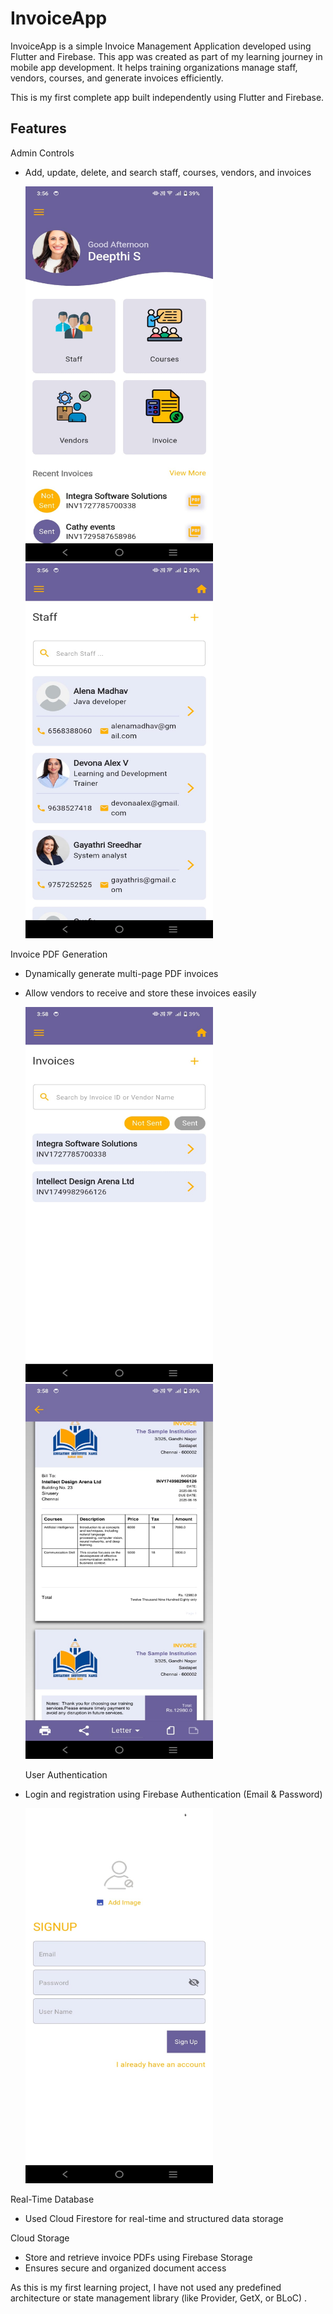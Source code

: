 # InvoiceApp

InvoiceApp is a simple Invoice Management Application developed using Flutter and Firebase. This app was created as part of my learning journey in mobile app development. It helps training organizations manage staff, vendors, courses, and generate invoices efficiently.

This is my first complete app built independently using Flutter and Firebase.

## Features

Admin Controls

- Add, update, delete, and search staff, courses, vendors, and invoices

   <img src="screenshots/home.jpg" alt="Dashboard" width="300" height="600"/>

   <img src="screenshots/staff.jpg" alt="Staffs" width="300" height="600"/>

Invoice PDF Generation

- Dynamically generate multi-page PDF invoices
- Allow vendors to receive and store these invoices easily

  <img src="screenshots/invoices.jpg" alt="Dashboard" width="300" height="600"/>

  <img src="screenshots/pdf.jpg" alt="Dashboard" width="300" height="600"/>

  User Authentication

- Login and registration using Firebase Authentication (Email & Password)

  <img src="screenshots/signup.jpg" alt="Dashboard" width="300" height="600"/>

Real-Time Database

- Used Cloud Firestore for real-time and structured data storage

Cloud Storage

- Store and retrieve invoice PDFs using Firebase Storage
- Ensures secure and organized document access

As this is my first learning project, I have not used any predefined architecture or state management library (like Provider, GetX, or BLoC) .
